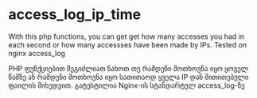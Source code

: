 # access_log_ip_time

With this php functions, you can get get how many accesses you had in each second or how many accessses have been made by IPs. Tested on nginx access_log

PHP ფუნქციებით შეგიძლიათ ნახოთ თუ რამდენი მოთხოვნა იყო ყოველ წამზე ან რამდენი მოთხოვნა იყო სათითაოდ ყველა IP დან მითითებული ფაილის მიხედვით. გატესტილია Nginx-ის სტანდარტულ access_log-ზე
